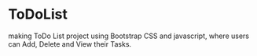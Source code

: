# ToDoList
making ToDo List project using Bootstrap CSS and javascript, where users can Add, Delete and View their Tasks.
